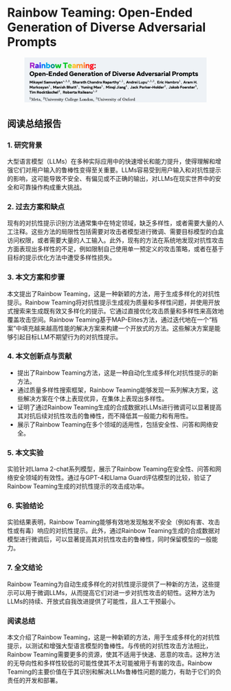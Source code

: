 # Rainbow Teaming: Open-Ended Generation of Diverse Adversarial Prompts

<figure><img src="../.gitbook/assets/image (8) (1) (1).png" alt=""><figcaption></figcaption></figure>

## 阅读总结报告

### 1. 研究背景

大型语言模型（LLMs）在多种实际应用中的快速增长和能力提升，使得理解和增强它们对用户输入的鲁棒性变得至关重要。LLMs容易受到用户输入和对抗性提示的影响，这可能导致不安全、有偏见或不正确的输出，对LLMs在现实世界中的安全和可靠操作构成重大挑战。

### 2. 过去方案和缺点

现有的对抗性提示识别方法通常集中在特定领域，缺乏多样性，或者需要大量的人工注释。这些方法的局限性包括需要对攻击者模型进行微调、需要目标模型的白盒访问权限，或者需要大量的人工输入。此外，现有的方法在系统地发现对抗性攻击方面表现出多样性的不足，例如限制自己使用单一预定义的攻击策略，或者在基于目标的提示优化方法中遭受多样性损失。

### 3. 本文方案和步骤

本文提出了Rainbow Teaming，这是一种新颖的方法，用于生成多样化的对抗性提示。Rainbow Teaming将对抗性提示生成视为质量和多样性问题，并使用开放式搜索来生成既有效又多样化的提示。它通过直接优化攻击质量和多样性来高效地覆盖攻击空间。Rainbow Teaming基于MAP-Elites方法，通过迭代地在一个“档案”中填充越来越高性能的解决方案来构建一个开放式的方法。这些解决方案是能够引起目标LLM不期望行为的对抗性提示。

### 4. 本文创新点与贡献

* 提出了Rainbow Teaming方法，这是一种自动化生成多样化对抗性提示的新方法。
* 通过质量多样性搜索框架，Rainbow Teaming能够发现一系列解决方案，这些解决方案在个体上表现优异，在集体上表现出多样性。
* 证明了通过Rainbow Teaming生成的合成数据对LLMs进行微调可以显著提高其对抗后续对抗性攻击的鲁棒性，而不降低其一般能力和有用性。
* 展示了Rainbow Teaming在多个领域的适用性，包括安全性、问答和网络安全。

### 5. 本文实验

实验针对Llama 2-chat系列模型，展示了Rainbow Teaming在安全性、问答和网络安全领域的有效性。通过与GPT-4和Llama Guard评估模型的比较，验证了Rainbow Teaming生成的对抗性提示的攻击成功率。

### 6. 实验结论

实验结果表明，Rainbow Teaming能够有效地发现触发不安全（例如有害、攻击性或有毒）响应的对抗性提示。此外，通过Rainbow Teaming生成的合成数据对模型进行微调后，可以显著提高其对抗性攻击的鲁棒性，同时保留模型的一般能力。

### 7. 全文结论

Rainbow Teaming为自动生成多样化的对抗性提示提供了一种新的方法，这些提示可以用于微调LLMs，从而提高它们对进一步对抗性攻击的韧性。这种方法为LLMs的持续、开放式自我改进提供了可能性，且人工干预最小。

### 阅读总结

本文介绍了Rainbow Teaming，这是一种新颖的方法，用于生成多样化的对抗性提示，以测试和增强大型语言模型的鲁棒性。与传统的对抗性攻击方法相比，Rainbow Teaming需要更多的资源，使其不适用于快速、恶意的攻击。这种方法的无导向性和多样性较低的可能性使其不太可能被用于有害的攻击。Rainbow Teaming的主要价值在于其识别和解决LLMs鲁棒性问题的能力，有助于它们的负责任的开发和部署。
